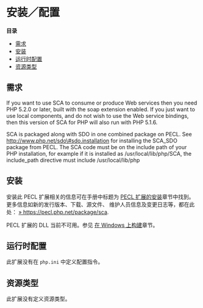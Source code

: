 安装／配置
==========

**目录**

-   [需求](/sca/setup.html#需求)
-   [安装](/sca/setup.html#安装)
-   [运行时配置](/sca/setup.html#运行时配置)
-   [资源类型](/sca/setup.html#资源类型)

需求
----

If you want to use SCA to consume or produce Web services then you need
PHP 5.2.0 or later, built with the soap extension enabled. If you just
want to use local components, and do not wish to use the Web service
bindings, then this version of SCA for PHP will also run with PHP 5.1.6.

SCA is packaged along with SDO in one combined package on PECL. See
http://www.php.net/sdo\#sdo.installation for installing the SCA\_SDO
package from PECL. The SCA code must be on the include path of your PHP
installation, for example if it is installed as /usr/local/lib/php/SCA,
the include\_path directive must include /usr/local/lib/php

安装
----

安装此 PECL 扩展相关的信息可在手册中标题为
<a href="/install/pecl.html" class="link">PECL 扩展的安装</a>章节中找到。更多信息如新的发行版本、下载、源文件、
维护人员信息及变更日志等，都在此处：
<a href="https://pecl.php.net/package/sca" class="link external">» https://pecl.php.net/package/sca</a>.

PECL 扩展的 DLL 当前不可用。参见
<a href="/install/windows/legacy/index.html#install.windows.building" class="link">在 Windows 上构建</a>章节。

运行时配置
----------

此扩展没有在 `php.ini` 中定义配置指令。

资源类型
--------

此扩展没有定义资源类型。
